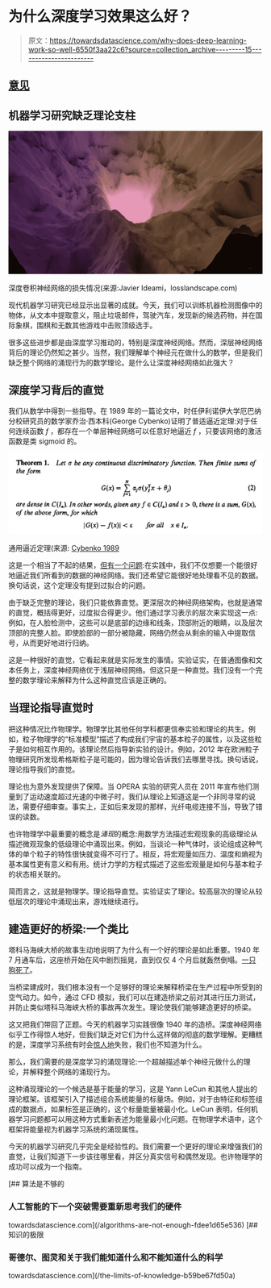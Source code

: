 # 为什么深度学习效果这么好？

> 原文：<https://towardsdatascience.com/why-does-deep-learning-work-so-well-6550f3aa22c6?source=collection_archive---------15----------------------->

## [意见](https://towardsdatascience.com/tagged/opinion)

## 机器学习研究缺乏理论支柱

![](img/aa10854675807bd8b265a4425c311ac8.png)

深度卷积神经网络的损失情况(来源:Javier Ideami，losslandscape.com)

现代机器学习研究已经显示出显著的成就。今天，我们可以训练机器检测图像中的物体，从文本中提取意义，阻止垃圾邮件，驾驶汽车，发现新的候选药物，并在国际象棋，围棋和无数其他游戏中击败顶级选手。

很多这些进步都是由深度学习推动的，特别是深度神经网络。然而，深层神经网络背后的理论仍然知之甚少。当然，我们理解单个神经元在做什么的数学，但是我们缺乏整个网络的涌现行为的数学理论。是什么让深度神经网络如此强大？

## 深度学习背后的直觉

我们从数学中得到一些指导。在 1989 年的一篇论文中，时任伊利诺伊大学厄巴纳分校研究员的数学家乔治·西本科(George Cybenko)证明了普适逼近定理:对于任何连续函数 *f* ，都存在一个单层神经网络可以任意好地逼近 *f* ，只要该网络的激活函数是类 sigmoid 的。

![](img/b3e808c98c7357634e2f4181be2cd059.png)

通用逼近定理(来源: [Cybenko 1989](http://citeseerx.ist.psu.edu/viewdoc/download?doi=10.1.1.441.7873&rep=rep1&type=pdf)

这是一个相当了不起的结果，[但有一个问题](/why-are-neural-networks-so-powerful-bc308906696c):在实践中，我们不仅想要一个能很好地逼近我们所看到的数据的神经网络。我们还希望它能很好地处理看不见的数据。换句话说，这个定理没有提到过拟合的问题。

由于缺乏完整的理论，我们只能依靠直觉。更深层次的神经网络架构，也就是通常的直觉，概括得更好，过度拟合得更少。他们通过学习表示的层次来实现这一点:例如，在人脸检测中，这些可以是底部的边缘和线条，顶部附近的眼睛，以及层次顶部的完整人脸。即使脸部的一部分被隐藏，网络仍然会从剩余的输入中提取信号，从而更好地进行归纳。

这是一种很好的直觉，它看起来就是实际发生的事情。实验证实，在普通图像和文本任务上，深度神经网络优于浅层神经网络。但这只是一种直觉。我们没有一个完整的数学理论来解释为什么这种直觉应该是正确的。

## 当理论指导直觉时

把这种情况比作物理学。物理学比其他任何学科都更信奉实验和理论的共生。例如，粒子物理学的“标准模型”描述了构成我们宇宙的基本粒子的属性，以及这些粒子是如何相互作用的。该理论然后指导新实验的设计。例如，2012 年在欧洲粒子物理研究所发现希格斯粒子是可能的，因为理论告诉我们去哪里寻找。换句话说，理论指导我们的直觉。

理论也为意外发现提供了保障。当 OPERA 实验的研究人员在 2011 年宣布他们测量到了运动速度超过光速的中微子时，我们从理论上知道这是一个非同寻常的说法，需要仔细审查。事实上，正如后来发现的那样，光纤电缆连接不当，导致了错误的读数。

也许物理学中最重要的概念是*涌现*的概念:用数学方法描述宏观现象的高级理论从描述微观现象的低级理论中涌现出来。例如，当谈论一种气体时，谈论组成这种气体的单个粒子的特性很快就变得不可行了。相反，将宏观量如压力、温度和熵视为基本属性更有意义和有用。统计力学的方程式描述了这些宏观量是如何与基本粒子的状态相关联的。

简而言之，这就是物理学。理论指导直觉。实验证实了理论。较高层次的理论从较低层次的理论中涌现出来，游戏继续进行。

## 建造更好的桥梁:一个类比

塔科马海峡大桥的故事生动地说明了为什么有一个好的理论是如此重要。1940 年 7 月通车后，这座桥开始在风中剧烈摇晃，直到仅仅 4 个月后就轰然倒塌。[一只狗死了](https://www.wsdot.wa.gov/tnbhistory/tubby.htm)。

当桥梁建成时，我们根本没有一个足够好的理论来解释桥梁在生产过程中所受到的空气动力。如今，通过 CFD 模拟，我们可以在建造桥梁之前对其进行压力测试，并防止类似塔科马海峡大桥的事故再次发生。理论使我们能够建造更好的桥梁。

这又把我们带回了正题。今天的机器学习实践很像 1940 年的造桥。深度神经网络似乎工作得惊人地好，但我们缺乏对它们为什么这样做的彻底的数学理解。更糟糕的是，深度学习系统有时会[惊人地](https://www.nature.com/articles/d41586-019-03013-5)失败，我们也不知道为什么。

那么，我们需要的是深度学习的涌现理论:一个超越描述单个神经元做什么的理论，并解释整个网络的涌现行为。

这种涌现理论的一个候选是基于能量的学习，这是 Yann LeCun 和其他人提出的理论框架。该框架引入了描述组合系统能量的标量场。例如，对于由特征和标签组成的数据点，如果标签是正确的，这个标量能量被最小化。LeCun 表明，任何机器学习问题都可以用这种方式重新表述为能量最小化问题。在物理学术语中，这个框架将能量视为机器学习系统的涌现属性。

今天的机器学习研究几乎完全是经验性的。我们需要一个更好的理论来增强我们的直觉，让我们知道下一步该往哪里看，并区分真实信号和偶然发现。也许物理学的成功可以成为一个指南。

[](/algorithms-are-not-enough-fdee1d65e536) [## 算法是不够的

### 人工智能的下一个突破需要重新思考我们的硬件

towardsdatascience.com](/algorithms-are-not-enough-fdee1d65e536) [](/the-limits-of-knowledge-b59be67fd50a) [## 知识的极限

### 哥德尔、图灵和关于我们能知道什么和不能知道什么的科学

towardsdatascience.com](/the-limits-of-knowledge-b59be67fd50a)